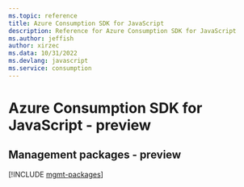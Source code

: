 ```yaml
---
ms.topic: reference
title: Azure Consumption SDK for JavaScript
description: Reference for Azure Consumption SDK for JavaScript
ms.author: jeffish
author: xirzec
ms.data: 10/31/2022
ms.devlang: javascript
ms.service: consumption
---
```

# Azure Consumption SDK for JavaScript - preview

## Management packages - preview
[!INCLUDE [mgmt-packages](consumption-mgmt-index.md)]